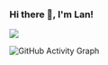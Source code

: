 ### Hi there 👋, I'm Lan!

![](https://visitor-badge.glitch.me/badge?page_id=Laaaaannn)

![GitHub Activity Graph](https://activity-graph.herokuapp.com/graph?username=Laaaaannn&bg_color=000000&color=4fff67&line=4fff67&point=ffffff&area=true&hide_border=true)  

